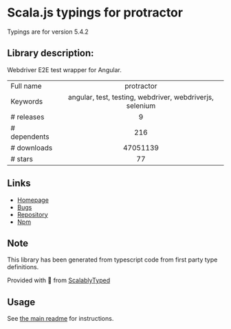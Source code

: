 
# Scala.js typings for protractor

Typings are for version 5.4.2

## Library description:
Webdriver E2E test wrapper for Angular.

|                    |                 |
| ------------------ | :-------------: |
| Full name          | protractor |
| Keywords           | angular, test, testing, webdriver, webdriverjs, selenium |
| # releases         | 9 |
| # dependents       | 216 |
| # downloads        | 47051139 |
| # stars            | 77 |

## Links
- [Homepage](https://github.com/angular/protractor)
- [Bugs](https://github.com/angular/protractor/issues)
- [Repository](https://github.com/angular/protractor)
- [Npm](https://www.npmjs.com/package/protractor)
    


## Note
This library has been generated from typescript code from first party type definitions.

Provided with :purple_heart: from [ScalablyTyped](https://github.com/oyvindberg/ScalablyTyped)

## Usage
See [the main readme](../../readme.md) for instructions.


